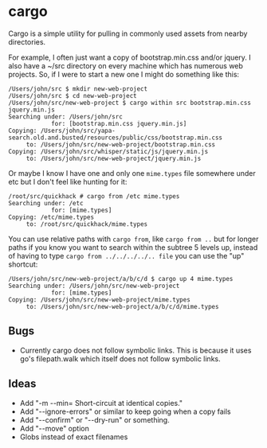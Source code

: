 # cargo

Cargo is a simple utility for pulling in commonly used assets from nearby
directories.

For example, I often just want a copy of bootstrap.min.css and/or jquery.  I
also have a ~/src directory on every machine which has numerous web projects.
So, if I were to start a new one I might do something like this:

    /Users/john/src $ mkdir new-web-project
    /Users/john/src $ cd new-web-project
    /Users/john/src/new-web-project $ cargo within src bootstrap.min.css jquery.min.js
    Searching under: /Users/john/src
                for: [bootstrap.min.css jquery.min.js]
    Copying: /Users/john/src/yapa-search.old.and.busted/resources/public/css/bootstrap.min.css
         to: /Users/john/src/new-web-project/bootstrap.min.css
    Copying: /Users/john/src/whisper/static/js/jquery.min.js
         to: /Users/john/src/new-web-project/jquery.min.js

Or maybe I know I have one and only one `mime.types` file somewhere under etc
but I don't feel like hunting for it:

    /root/src/quickhack # cargo from /etc mime.types
    Searching under: /etc
                for: [mime.types]
    Copying: /etc/mime.types
         to: /root/src/quickhack/mime.types

You can use relative paths with `cargo from`, like `cargo from ..` but for
longer paths if you know you want to search within the subtree 5 levels up,
instead of having to type `cargo from ../../../../.. file` you can use the "up"
shortcut:

    /Users/john/src/new-web-project/a/b/c/d $ cargo up 4 mime.types
    Searching under: /Users/john/src/new-web-project
                for: [mime.types]
    Copying: /Users/john/src/new-web-project/mime.types
         to: /Users/john/src/new-web-project/a/b/c/d/mime.types


## Bugs

- Currently cargo does not follow symbolic links.  This is because it uses go's
  filepath.walk which itself does not follow symbolic links.


## Ideas

- Add "-m --min=<n>   Short-circuit at <n> identical copies."
- Add "--ignore-errors" or similar to keep going when a copy fails
- Add "--confirm" or "--dry-run" or something.
- Add "--move" option
- Globs instead of exact filenames
